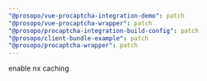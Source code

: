 ```yaml
---
"@prosopo/vue-procaptcha-integration-demo": patch
"@prosopo/vue-procaptcha-wrapper": patch
"@prosopo/procaptcha-integration-build-config": patch
"@prosopo/client-bundle-example": patch
"@prosopo/procaptcha-wrapper": patch
---
```


enable nx caching
  